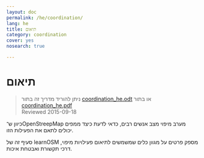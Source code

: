 ```yaml
---
layout: doc
permalink: /he/coordination/
lang: he
title: תיאום
category: coordination
cover: yes
nosearch: true

---
```


תיאום
============

> ניתן להוריד מדריך זה בתור [coordination_he.odt](/files/coordination_he.odt) או בתור [coordination_he.pdf](/files/coordination_he.pdf)  
> Reviewed 2015-09-18

כיוון ש־OpenStreepMap מערב מיפוי מצב אנשים רבים, כדאי לדעת כיצד ממפים יכולים לתאם את הפעילות הזו.

סעיף זה של learnOSM מספק פרטים על מגוון כלים שמשמשים לתיאום פעילויות מיפוי, דרכי תקשורת ואבטחת איכות.